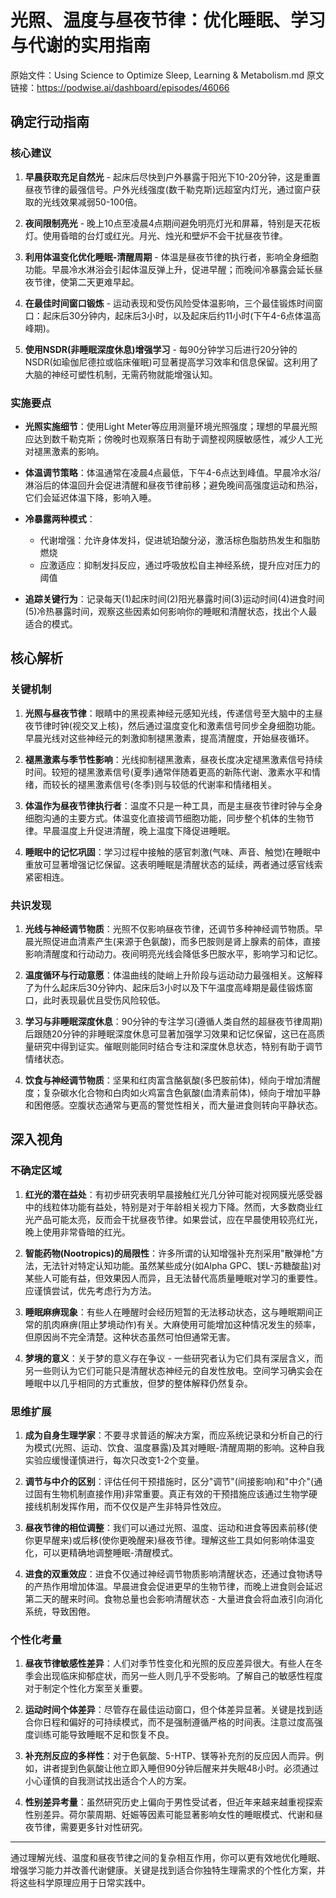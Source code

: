 # 光照、温度与昼夜节律：优化睡眠、学习与代谢的实用指南

原始文件：Using Science to Optimize Sleep, Learning & Metabolism.md
原文链接：https://podwise.ai/dashboard/episodes/46066

## 确定行动指南

### 核心建议
1. **早晨获取充足自然光** - 起床后尽快到户外暴露于阳光下10-20分钟，这是重置昼夜节律的最强信号。户外光线强度(数千勒克斯)远超室内灯光，通过窗户获取的光线效果减弱50-100倍。
   
2. **夜间限制亮光** - 晚上10点至凌晨4点期间避免明亮灯光和屏幕，特别是天花板灯。使用昏暗的台灯或红光。月光、烛光和壁炉不会干扰昼夜节律。

3. **利用体温变化优化睡眠-清醒周期** - 体温是昼夜节律的执行者，影响全身细胞功能。早晨冷水淋浴会引起体温反弹上升，促进早醒；而晚间冷暴露会延长昼夜节律，使第二天更难早起。

4. **在最佳时间窗口锻炼** - 运动表现和受伤风险受体温影响，三个最佳锻炼时间窗口：起床后30分钟内，起床后3小时，以及起床后约11小时(下午4-6点体温高峰期)。

5. **使用NSDR(非睡眠深度休息)增强学习** - 每90分钟学习后进行20分钟的NSDR(如瑜伽尼德拉或临床催眠)可显著提高学习效率和信息保留。这利用了大脑的神经可塑性机制，无需药物就能增强认知。

### 实施要点
- **光照实施细节**：使用Light Meter等应用测量环境光照强度；理想的早晨光照应达到数千勒克斯；傍晚时也观察落日有助于调整视网膜敏感性，减少人工光对褪黑激素的影响。

- **体温调节策略**：体温通常在凌晨4点最低，下午4-6点达到峰值。早晨冷水浴/淋浴后的体温回升会促进清醒和昼夜节律前移；避免晚间高强度运动和热浴，它们会延迟体温下降，影响入睡。

- **冷暴露两种模式**：
  * 代谢增强：允许身体发抖，促进琥珀酸分泌，激活棕色脂肪热发生和脂肪燃烧
  * 应激适应：抑制发抖反应，通过呼吸放松自主神经系统，提升应对压力的阈值

- **追踪关键行为**：记录每天(1)起床时间(2)阳光暴露时间(3)运动时间(4)进食时间(5)冷热暴露时间，观察这些因素如何影响你的睡眠和清醒状态，找出个人最适合的模式。

## 核心解析

### 关键机制
1. **光照与昼夜节律**：眼睛中的黑视素神经元感知光线，传递信号至大脑中的主昼夜节律时钟(视交叉上核)，然后通过温度变化和激素信号同步全身细胞功能。早晨光线对这些神经元的刺激抑制褪黑激素，提高清醒度，开始昼夜循环。

2. **褪黑激素与季节性影响**：光线抑制褪黑激素，昼夜长度决定褪黑激素信号持续时间。较短的褪黑激素信号(夏季)通常伴随着更高的新陈代谢、激素水平和情绪，而较长的褪黑激素信号(冬季)则与较低的代谢率和情绪相关。

3. **体温作为昼夜节律执行者**：温度不只是一种工具，而是主昼夜节律时钟与全身细胞沟通的主要方式。体温变化直接调节细胞功能，同步整个机体的生物节律。早晨温度上升促进清醒，晚上温度下降促进睡眠。

4. **睡眠中的记忆巩固**：学习过程中接触的感官刺激(气味、声音、触觉)在睡眠中重放可显著增强记忆保留。这表明睡眠是清醒状态的延续，两者通过感官线索紧密相连。

### 共识发现
1. **光线与神经调节物质**：光照不仅影响昼夜节律，还调节多种神经调节物质。早晨光照促进血清素产生(来源于色氨酸)，而多巴胺则是肾上腺素的前体，直接影响清醒度和行动动力。夜间明亮光线会降低多巴胺水平，影响学习和记忆。

2. **温度循环与行动意愿**：体温曲线的陡峭上升阶段与运动动力最强相关。这解释了为什么起床后30分钟内、起床后3小时以及下午温度高峰期是最佳锻炼窗口，此时表现最优且受伤风险较低。

3. **学习与非睡眠深度休息**：90分钟的专注学习(遵循人类自然的超昼夜节律周期)后跟随20分钟的非睡眠深度休息可显著加强学习效果和记忆保留，这已在高质量研究中得到证实。催眠则能同时结合专注和深度休息状态，特别有助于调节情绪状态。

4. **饮食与神经调节物质**：坚果和红肉富含酪氨酸(多巴胺前体)，倾向于增加清醒度；复杂碳水化合物和白肉如火鸡富含色氨酸(血清素前体)，倾向于增加平静和困倦感。空腹状态通常与更高的警觉性相关，而大量进食则转向平静状态。

## 深入视角

### 不确定区域
1. **红光的潜在益处**：有初步研究表明早晨接触红光几分钟可能对视网膜光感受器中的线粒体功能有益处，特别是对于年龄相关视力下降。然而，大多数商业红光产品可能太亮，反而会干扰昼夜节律。如果尝试，应在早晨使用较亮红光，晚上使用非常昏暗的红光。

2. **智能药物(Nootropics)的局限性**：许多所谓的认知增强补充剂采用"散弹枪"方法，无法针对特定认知功能。虽然某些成分(如Alpha GPC、镁L-苏糖酸盐)对某些人可能有益，但效果因人而异，且无法替代高质量睡眠对学习的重要性。应谨慎尝试，优先考虑行为方法。

3. **睡眠麻痹现象**：有些人在睡醒时会经历短暂的无法移动状态，这与睡眠期间正常的肌肉麻痹(阻止梦境动作)有关。大麻使用可能增加这种情况发生的频率，但原因尚不完全清楚。这种状态虽然可怕但通常无害。

4. **梦境的意义**：关于梦的意义存在争议 - 一些研究者认为它们具有深层含义，而另一些则认为它们可能只是清醒状态神经元的自发性放电。空间学习确实会在睡眠中以几乎相同的方式重放，但梦的整体解释仍然复杂。

### 思维扩展
1. **成为自身生理学家**：不要寻求普适的解决方案，而应系统记录和分析自己的行为模式(光照、运动、饮食、温度暴露)及其对睡眠-清醒周期的影响。这种自我实验应缓慢谨慎进行，每次只改变1-2个变量。

2. **调节与中介的区别**：评估任何干预措施时，区分"调节"(间接影响)和"中介"(通过固有生物机制直接作用)非常重要。真正有效的干预措施应该通过生物学硬接线机制发挥作用，而不仅仅是产生非特异性效应。

3. **昼夜节律的相位调整**：我们可以通过光照、温度、运动和进食等因素前移(使你更早醒来)或后移(使你更晚醒来)昼夜节律。理解这些工具如何影响体温变化，可以更精确地调整睡眠-清醒模式。

4. **进食的双重效应**：进食不仅通过神经调节物质影响清醒状态，还通过食物诱导的产热作用增加体温。早晨进食会促进更早的生物节律，而晚上进食则会延迟第二天的醒来时间。食物总量也会影响清醒状态 - 大量进食会将血液引向消化系统，导致困倦。

### 个性化考量
1. **昼夜节律敏感性差异**：人们对季节性变化和光照的反应差异很大。有些人在冬季会出现临床抑郁症状，而另一些人则几乎不受影响。了解自己的敏感性程度对于制定个性化方案至关重要。

2. **运动时间个体差异**：尽管存在最佳运动窗口，但个体差异显著。关键是找到适合你日程和偏好的可持续模式，而不是强制遵循严格的时间表。注意过度高强度训练可能导致睡眠不足和恢复不良。

3. **补充剂反应的多样性**：对于色氨酸、5-HTP、镁等补充剂的反应因人而异。例如，讲者提到色氨酸让他立即入睡但90分钟后醒来并失眠48小时。必须通过小心谨慎的自我测试找出适合个人的方案。

4. **性别差异考量**：虽然研究历史上偏向于男性受试者，但近年来越来越重视探索性别差异。荷尔蒙周期、妊娠等因素可能显著影响女性的睡眠模式、代谢和昼夜节律，需要更多针对性研究。

---

通过理解光线、温度和昼夜节律之间的复杂相互作用，你可以更有效地优化睡眠、增强学习能力并改善代谢健康。关键是找到适合你独特生理需求的个性化方案，并将这些科学原理应用于日常实践中。
